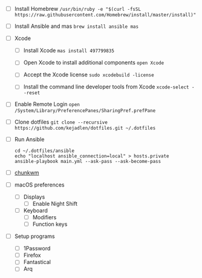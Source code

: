 - [ ] Install Homebrew
  `/usr/bin/ruby -e "$(curl -fsSL https://raw.githubusercontent.com/Homebrew/install/master/install)"`

- [ ] Install Ansible and mas
  `brew install ansible mas`

- [ ] Xcode
  - [ ] Install Xcode
    `mas install 497799835`

  - [ ] Open Xcode to install additional components
    `open Xcode`

  - [ ] Accept the Xcode license
    `sudo xcodebuild -license`

  - [ ] Install the command line developer tools from Xcode
    `xcode-select --reset`

- [ ] Enable Remote Login
  `open /System/Library/PreferencePanes/SharingPref.prefPane`

- [ ] Clone dotfiles
  `git clone --recursive https://github.com/kejadlen/dotfiles.git ~/.dotfiles`

- [ ] Run Ansible
  ```shell
  cd ~/.dotfiles/ansible
  echo "localhost ansible_connection=local" > hosts.private
  ansible-playbook main.yml --ask-pass --ask-become-pass
  ```

- [ ] [chunkwm](https://github.com/crisidev/homebrew-chunkwm#caveats)

- [ ] macOS preferences
  - [ ] Displays
    - [ ] Enable Night Shift
  - [ ] Keyboard
    - [ ] Modifiers
    - [ ] Function keys

- [ ] Setup programs
  - [ ] 1Password
  - [ ] Firefox
  - [ ] Fantastical
  - [ ] Arq
